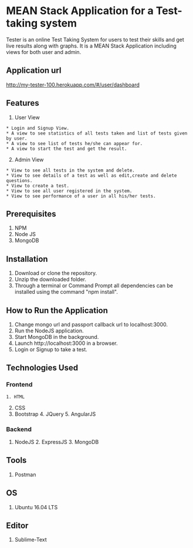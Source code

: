 # MEAN Stack Application for a Test-taking system

Tester is an online Test Taking System for users to test their skills and get live results along with graphs. It is a MEAN Stack Application including views for both user and admin.

## Application url
  http://my-tester-100.herokuapp.com/#/user/dashboard

## Features

  1. User View
  
    * Login and Signup View.
    * A view to see statistics of all tests taken and list of tests given by user.
    * A view to see list of tests he/she can appear for.
    * A view to start the test and get the result.

  2. Admin View
   
    * View to see all tests in the system and delete.
    * View to see details of a test as well as edit,create and delete questions.
    * View to create a test.
    * View to see all user registered in the system.
    * View to see performance of a user in all his/her tests.


## Prerequisites

  1. NPM
  2. Node JS
  3. MongoDB

## Installation

  1. Download or clone the repository.
  2. Unzip the downloaded folder.
  3. Through a terminal or Command Prompt all dependencies can be installed using the command "npm install".

## How to Run the Application

  1. Change mongo url and passport callback url to localhost:3000.
  2. Run the NodeJS application.
  3. Start MongoDB in the background.
  4. Launch http://localhost:3000 in a browser.
  5. Login or Signup to take a test.


## Technologies Used
  
### Frontend
    
	1. HTML
  2. CSS
  3. Bootstrap
	4. JQuery
	5. AngularJS

### Backend

  1. NodeJS
	2. ExpressJS
	3. MongoDB

## Tools

  1. Postman


## OS

  1. Ubuntu 16.04 LTS

## Editor
  
  1. Sublime-Text


